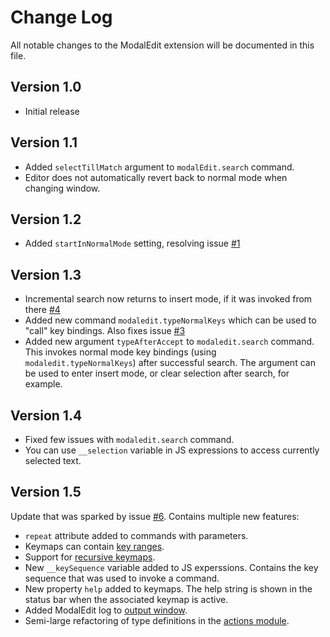 # Change Log

All notable changes to the ModalEdit extension will be documented in this file.

## Version 1.0

- Initial release

## Version 1.1

- Added `selectTillMatch` argument to `modalEdit.search` command.
- Editor does not automatically revert back to normal mode when changing window.

## Version 1.2

- Added `startInNormalMode` setting, resolving issue 
  [#1](https://github.com/johtela/vscode-modaledit/issues/1)


## Version 1.3

- Incremental search now returns to insert mode, if it was invoked from there 
  [#4](https://github.com/johtela/vscode-modaledit/issues/4)
- Added new command `modaledit.typeNormalKeys` which can be used to "call"
  key bindings. Also fixes issue 
  [#3](https://github.com/johtela/vscode-modaledit/issues/3)
- Added new argument `typeAfterAccept` to `modaledit.search` command. This 
  invokes normal mode key bindings (using `modaledit.typeNormalKeys`) after
  successful search. The argument can be used to enter insert mode, or clear 
  selection after search, for example.

## Version 1.4

- Fixed few issues with `modaledit.search` command.
- You can use `__selection` variable in JS expressions to access currently
  selected text.  

## Version 1.5

Update that was sparked by issue [#6](https://github.com/johtela/vscode-modaledit/issues/6).
Contains multiple new features:

- `repeat` attribute added to commands with parameters.
- Keymaps can contain [key ranges](https://johtela.github.io/vscode-modaledit/docs/README.html#key-ranges).
- Support for [recursive keymaps](https://johtela.github.io/vscode-modaledit/docs/README.html#defining-recursive-keymaps).
- New `__keySequence` variable added to JS experssions. Contains the key
  sequence that was used to invoke a command.
- New property `help` added to keymaps. The help string is shown in the status
  bar when the associated keymap is active.
- Added ModalEdit log to [output window](https://johtela.github.io/vscode-modaledit/docs/README.html#debugging-keybindings).
- Semi-large refactoring of type definitions in the [actions module](https://johtela.github.io/vscode-modaledit/docs/src/actions.html).